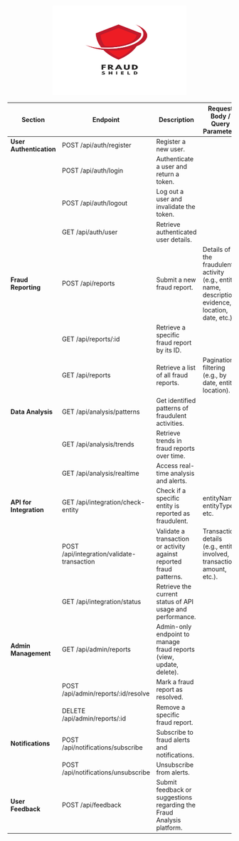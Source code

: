 <p align="center">
  <img src="./Fraud.svg" alt="FraudShield" width="300" height="200">
</p>


| **Section**            | **Endpoint**                              | **Description**                                                                                       | **Request Body / Query Parameters**                                                                 |
|------------------------|-------------------------------------------|-------------------------------------------------------------------------------------------------------|-----------------------------------------------------------------------------------------------------|
| **User Authentication**| POST /api/auth/register                   | Register a new user.                                                                                  |                                                                                                     |
|                        | POST /api/auth/login                      | Authenticate a user and return a token.                                                               |                                                                                                     |
|                        | POST /api/auth/logout                     | Log out a user and invalidate the token.                                                              |                                                                                                     |
|                        | GET /api/auth/user                        | Retrieve authenticated user details.                                                                  |                                                                                                     |
| **Fraud Reporting**    | POST /api/reports                         | Submit a new fraud report.                                                                            | Details of the fraudulent activity (e.g., entity name, description, evidence, location, date, etc.).|
|                        | GET /api/reports/:id                      | Retrieve a specific fraud report by its ID.                                                           |                                                                                                     |
|                        | GET /api/reports                          | Retrieve a list of all fraud reports.                                                                 | Pagination, filtering (e.g., by date, entity, location).                                            |
| **Data Analysis**      | GET /api/analysis/patterns                | Get identified patterns of fraudulent activities.                                                     |                                                                                                     |
|                        | GET /api/analysis/trends                  | Retrieve trends in fraud reports over time.                                                           |                                                                                                     |
|                        | GET /api/analysis/realtime                | Access real-time analysis and alerts.                                                                 |                                                                                                     |
| **API for Integration**| GET /api/integration/check-entity         | Check if a specific entity is reported as fraudulent.                                                 | entityName, entityType, etc.                                                                        |
|                        | POST /api/integration/validate-transaction| Validate a transaction or activity against reported fraud patterns.                                   | Transaction details (e.g., entity involved, transaction amount, etc.).                               |
|                        | GET /api/integration/status               | Retrieve the current status of API usage and performance.                                             |                                                                                                     |
| **Admin Management**   | GET /api/admin/reports                    | Admin-only endpoint to manage fraud reports (view, update, delete).                                   |                                                                                                     |
|                        | POST /api/admin/reports/:id/resolve       | Mark a fraud report as resolved.                                                                      |                                                                                                     |
|                        | DELETE /api/admin/reports/:id             | Remove a specific fraud report.                                                                       |                                                                                                     |
| **Notifications**      | POST /api/notifications/subscribe         | Subscribe to fraud alerts and notifications.                                                          |                                                                                                     |
|                        | POST /api/notifications/unsubscribe       | Unsubscribe from alerts.                                                                              |                                                                                                     |
| **User Feedback**      | POST /api/feedback                        | Submit feedback or suggestions regarding the Fraud Analysis platform.                                 |                                                                                                     |
